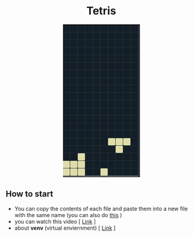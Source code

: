 <!-- PROJECT LOGO -->
<br />
<p align="center">
  
  <h1 align="center">Tetris</h1>

  <p align="center">

<p align="center">
  <img src="tetris_screenshot.png">
</p>

## How to start

- You can copy the contents of each file and paste them into a new file with the same name (you can also do [this](https://stackoverflow.com/questions/7106012/download-a-single-folder-or-directory-from-a-github-repo) )
- you can watch this video [ [Link](https://drive.google.com/file/d/1R2_uAgNCkhFO7U0anQJ5Yvw_o3MVDZqz/view?usp=sharing) ]
- about **venv** (virtual enviernment) [ [Link](https://packaging.python.org/en/latest/guides/installing-using-pip-and-virtual-environments/) ]
